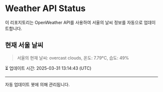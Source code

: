 
# Weather API Status

이 리포지토리는 OpenWeather API를 사용하여 서울의 날씨 정보를 자동으로 업데이트합니다.

## 현재 서울 날씨
> 서울의 현재 날씨: overcast clouds, 온도: 7.79°C, 습도: 49%

⏳ 업데이트 시간: 2025-03-31 13:14:43 (UTC)

---
자동 업데이트 봇에 의해 관리됩니다.
